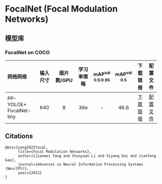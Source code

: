 # FocalNet (Focal Modulation Networks)

## 模型库
### FocalNet on COCO

| 网络网络    | 输入尺寸| 图片数/GPU | 学习率策略 | mAP<sup>val<br>0.5:0.95 | mAP<sup>val<br>0.5 |  下载链接  | 配置文件 |
| :--------- | :---- | :-------: | :------: | :---------------------: | :----------------: | :-------: |:------: |
| PP-YOLOE+ FocalNet-tiny | 640 |    8      |   36e    |  -  |  46.6 | [下载链接](https://paddledet.bj.bcebos.com/models/ppyoloe_plus_focalnet_tiny_36e_coco.pdparams) | [配置文件](./ppyoloe_plus_focalnet_tiny_36e_coco.yml) |


## Citations
```
@misc{yang2022focal,
      title={Focal Modulation Networks},
      author={Jianwei Yang and Chunyuan Li and Xiyang Dai and Jianfeng Gao},
      journal={Advances in Neural Information Processing Systems (NeurIPS)},
      year={2022}
}
```
